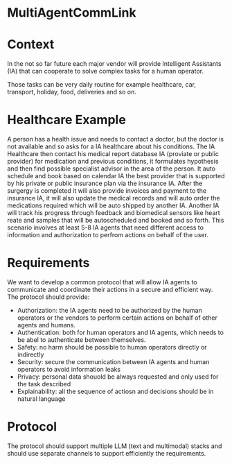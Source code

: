 # MultiAgentCommLink

# Context
In the not so far future each major vendor will provide Intelligent Assistants (IA) that can cooperate to solve complex tasks for a human operator.

Those tasks can be very daily routine for example healthcare, car, transport, holiday, food, deliveries and so on.

# Healthcare Example
A person has a health issue and needs to contact a doctor, but the doctor is not available and so asks for a IA healthcare about his conditions. The IA Healthcare then contact his medical report database IA (proviate or public provider) for medication and previous conditions, it formulates hypothesis and then find possible specialist advisor in the area of the person. It auto schedule and book based on calendar IA the best provider that is supported by his private or public insurance plan via the insurance IA.
After the surgergy is completed it will also provide invoices and payment to the insurance IA, it will
also update the medical records and will auto order the medications required which will be auto shipped by another IA.
Another IA will track his progress through feedback and biomedical sensors like heart reate and samples that will be autoscheduled and booked and so forth.
This scenario involves at least 5-8 IA agents that need different access to information and authorization to perfrom actions on behalf of the user.

# Requirements
We want to develop a common protocol that will allow IA agents to communicate and coordinate their actions in a secure and efficient way.
The protocol should provide:
* Authorization: the IA agents need to be authorized by the human operators or the vendors to perform certain actions on behalf of other agents and humans.
* Authentication: both for human operators and IA agents, which needs to be abel to authenticate between themselves.
* Safety: no harm should be possible to human operators directly or indirectly
* Security: secure the communication between IA agents and human operators to avoid information leaks
* Privacy: personal data shouold be always requested and only used for the task described
* Explainability: all the sequence of actiosn and decisions should be in natural language

# Protocol
The protocol should support multiple LLM (text and multimodal) stacks and should use separate channels to support efficiently the requirements.